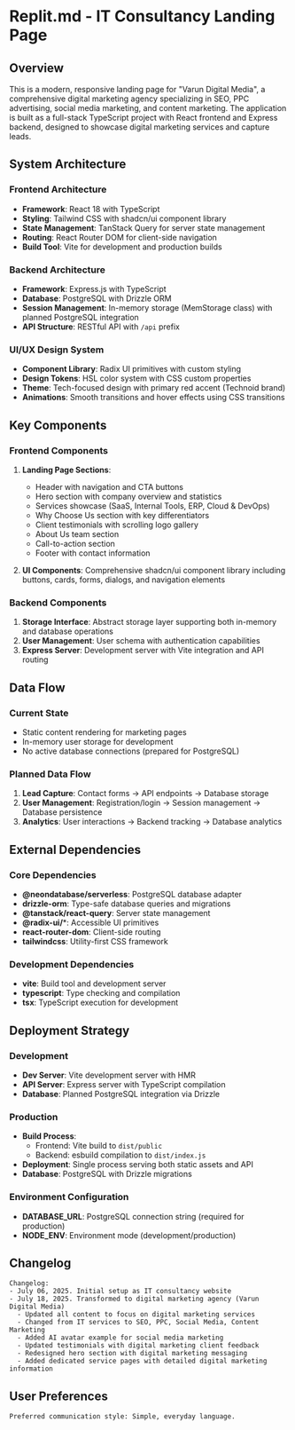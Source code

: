 # Replit.md - IT Consultancy Landing Page

## Overview

This is a modern, responsive landing page for "Varun Digital Media", a comprehensive digital marketing agency specializing in SEO, PPC advertising, social media marketing, and content marketing. The application is built as a full-stack TypeScript project with React frontend and Express backend, designed to showcase digital marketing services and capture leads.

## System Architecture

### Frontend Architecture
- **Framework**: React 18 with TypeScript
- **Styling**: Tailwind CSS with shadcn/ui component library
- **State Management**: TanStack Query for server state management
- **Routing**: React Router DOM for client-side navigation
- **Build Tool**: Vite for development and production builds

### Backend Architecture
- **Framework**: Express.js with TypeScript
- **Database**: PostgreSQL with Drizzle ORM
- **Session Management**: In-memory storage (MemStorage class) with planned PostgreSQL integration
- **API Structure**: RESTful API with `/api` prefix

### UI/UX Design System
- **Component Library**: Radix UI primitives with custom styling
- **Design Tokens**: HSL color system with CSS custom properties
- **Theme**: Tech-focused design with primary red accent (Technoid brand)
- **Animations**: Smooth transitions and hover effects using CSS transitions

## Key Components

### Frontend Components
1. **Landing Page Sections**:
   - Header with navigation and CTA buttons
   - Hero section with company overview and statistics
   - Services showcase (SaaS, Internal Tools, ERP, Cloud & DevOps)
   - Why Choose Us section with key differentiators
   - Client testimonials with scrolling logo gallery
   - About Us team section
   - Call-to-action section
   - Footer with contact information

2. **UI Components**: Comprehensive shadcn/ui component library including buttons, cards, forms, dialogs, and navigation elements

### Backend Components
1. **Storage Interface**: Abstract storage layer supporting both in-memory and database operations
2. **User Management**: User schema with authentication capabilities
3. **Express Server**: Development server with Vite integration and API routing

## Data Flow

### Current State
- Static content rendering for marketing pages
- In-memory user storage for development
- No active database connections (prepared for PostgreSQL)

### Planned Data Flow
1. **Lead Capture**: Contact forms → API endpoints → Database storage
2. **User Management**: Registration/login → Session management → Database persistence
3. **Analytics**: User interactions → Backend tracking → Database analytics

## External Dependencies

### Core Dependencies
- **@neondatabase/serverless**: PostgreSQL database adapter
- **drizzle-orm**: Type-safe database queries and migrations
- **@tanstack/react-query**: Server state management
- **@radix-ui/***: Accessible UI primitives
- **react-router-dom**: Client-side routing
- **tailwindcss**: Utility-first CSS framework

### Development Dependencies
- **vite**: Build tool and development server
- **typescript**: Type checking and compilation
- **tsx**: TypeScript execution for development

## Deployment Strategy

### Development
- **Dev Server**: Vite development server with HMR
- **API Server**: Express server with TypeScript compilation
- **Database**: Planned PostgreSQL integration via Drizzle

### Production
- **Build Process**: 
  - Frontend: Vite build to `dist/public`
  - Backend: esbuild compilation to `dist/index.js`
- **Deployment**: Single process serving both static assets and API
- **Database**: PostgreSQL with Drizzle migrations

### Environment Configuration
- **DATABASE_URL**: PostgreSQL connection string (required for production)
- **NODE_ENV**: Environment mode (development/production)

## Changelog

```
Changelog:
- July 06, 2025. Initial setup as IT consultancy website
- July 18, 2025. Transformed to digital marketing agency (Varun Digital Media)
  - Updated all content to focus on digital marketing services
  - Changed from IT services to SEO, PPC, Social Media, Content Marketing
  - Added AI avatar example for social media marketing
  - Updated testimonials with digital marketing client feedback
  - Redesigned hero section with digital marketing messaging
  - Added dedicated service pages with detailed digital marketing information
```

## User Preferences

```
Preferred communication style: Simple, everyday language.
```